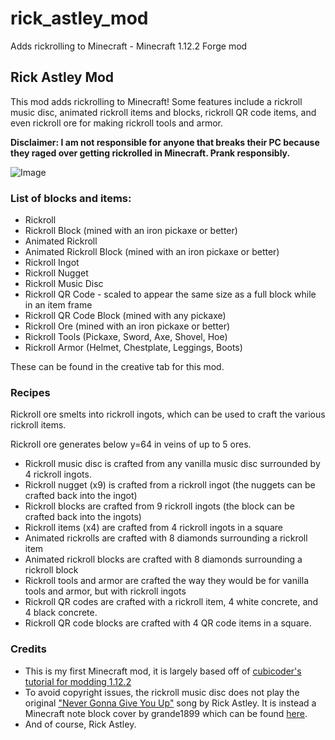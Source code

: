# rick_astley_mod
 Adds rickrolling to Minecraft - Minecraft 1.12.2 Forge mod

## Rick Astley Mod
This mod adds rickrolling to Minecraft! Some features include a rickroll music disc, animated rickroll items and blocks, rickroll QR code items, and even rickroll ore for making rickroll tools and armor.

****Disclaimer: I am not responsible for anyone that breaks their PC because they raged over getting rickrolled in Minecraft. Prank responsibly.****

![Image](https://i.imgur.com/M4XhKjC.png)

### List of blocks and items:
- Rickroll
- Rickroll Block (mined with an iron pickaxe or better)
- Animated Rickroll
- Animated Rickroll Block (mined with an iron pickaxe or better)
- Rickroll Ingot
- Rickroll Nugget
- Rickroll Music Disc
- Rickroll QR Code - scaled to appear the same size as a full block while in an item frame
- Rickroll QR Code Block (mined with any pickaxe)
- Rickroll Ore (mined with an iron pickaxe or better)
- Rickroll Tools (Pickaxe, Sword, Axe, Shovel, Hoe)
- Rickroll Armor (Helmet, Chestplate, Leggings, Boots)

These can be found in the creative tab for this mod.

### Recipes
Rickroll ore smelts into rickroll ingots, which can be used to craft the various rickroll items.

Rickroll ore generates below y=64 in veins of up to 5 ores.

- Rickroll music disc is crafted from any vanilla music disc surrounded by 4 rickroll ingots.
- Rickroll nugget (x9) is crafted from a rickroll ingot (the nuggets can be crafted back into the ingot)
- Rickroll blocks are crafted from 9 rickroll ingots (the block can be crafted back into the ingots)
- Rickroll items (x4) are crafted from 4 rickroll ingots in a square
- Animated rickrolls are crafted with 8 diamonds surrounding a rickroll item
- Animated rickroll blocks are crafted with 8 diamonds surrounding a rickroll block
- Rickroll tools and armor are crafted the way they would be for vanilla tools and armor, but with rickroll ingots
- Rickroll QR codes are crafted with a rickroll item, 4 white concrete, and 4 black concrete.
- Rickroll QR code blocks are crafted with 4 QR code items in a square.

### Credits
- This is my first Minecraft mod, it is largely based off of [cubicoder's tutorial for modding 1.12.2](https://cubicoder.github.io/tutorials/1-12-2/tutorials/)
- To avoid copyright issues, the rickroll music disc does not play the original ["Never Gonna Give You Up"](https://youtu.be/dQw4w9WgXcQ) song by Rick Astley. It is instead a Minecraft note block cover by grande1899 which can be found [here](https://youtu.be/lXCCv8MEYiU).
- And of course, Rick Astley.
